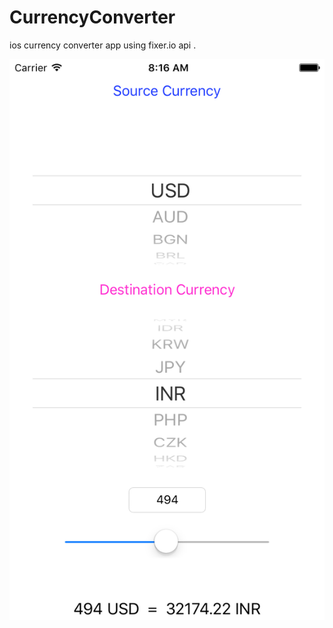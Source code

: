 # CurrencyConverter
ios currency converter app using fixer.io api . 


![Screenshot](screenshot.png) 
